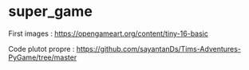 # super_game

First images : https://opengameart.org/content/tiny-16-basic

Code plutot propre : https://github.com/sayantanDs/Tims-Adventures-PyGame/tree/master